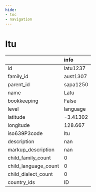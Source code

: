 ```yaml
---
hide:
- toc
- navigation
---
```

# ltu
|                      | info     |
|:---------------------|:---------|
| id                   | latu1237 |
| family_id            | aust1307 |
| parent_id            | sapa1250 |
| name                 | Latu     |
| bookkeeping          | False    |
| level                | language |
| latitude             | -3.41302 |
| longitude            | 128.667  |
| iso639P3code         | ltu      |
| description          | nan      |
| markup_description   | nan      |
| child_family_count   | 0        |
| child_language_count | 0        |
| child_dialect_count  | 0        |
| country_ids          | ID       |